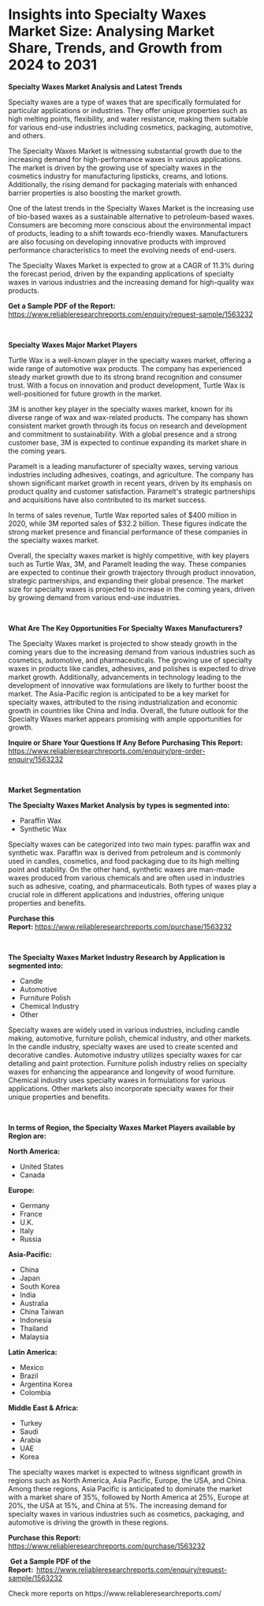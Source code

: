 <p><h1>Insights into Specialty Waxes Market Size: Analysing Market Share, Trends, and Growth from 2024 to 2031</h1></p><p><strong>Specialty Waxes Market Analysis and Latest Trends</strong></p>
<p><p>Specialty waxes are a type of waxes that are specifically formulated for particular applications or industries. They offer unique properties such as high melting points, flexibility, and water resistance, making them suitable for various end-use industries including cosmetics, packaging, automotive, and others.</p><p>The Specialty Waxes Market is witnessing substantial growth due to the increasing demand for high-performance waxes in various applications. The market is driven by the growing use of specialty waxes in the cosmetics industry for manufacturing lipsticks, creams, and lotions. Additionally, the rising demand for packaging materials with enhanced barrier properties is also boosting the market growth.</p><p>One of the latest trends in the Specialty Waxes Market is the increasing use of bio-based waxes as a sustainable alternative to petroleum-based waxes. Consumers are becoming more conscious about the environmental impact of products, leading to a shift towards eco-friendly waxes. Manufacturers are also focusing on developing innovative products with improved performance characteristics to meet the evolving needs of end-users.</p><p>The Specialty Waxes Market is expected to grow at a CAGR of 11.3% during the forecast period, driven by the expanding applications of specialty waxes in various industries and the increasing demand for high-quality wax products.</p></p>
<p><strong>Get a Sample PDF of the Report:&nbsp;</strong> <a href="https://www.reliableresearchreports.com/enquiry/request-sample/1563232">https://www.reliableresearchreports.com/enquiry/request-sample/1563232</a></p>
<p>&nbsp;</p>
<p><strong>Specialty Waxes Major Market Players</strong></p>
<p><p>Turtle Wax is a well-known player in the specialty waxes market, offering a wide range of automotive wax products. The company has experienced steady market growth due to its strong brand recognition and consumer trust. With a focus on innovation and product development, Turtle Wax is well-positioned for future growth in the market.</p><p>3M is another key player in the specialty waxes market, known for its diverse range of wax and wax-related products. The company has shown consistent market growth through its focus on research and development and commitment to sustainability. With a global presence and a strong customer base, 3M is expected to continue expanding its market share in the coming years.</p><p>Paramelt is a leading manufacturer of specialty waxes, serving various industries including adhesives, coatings, and agriculture. The company has shown significant market growth in recent years, driven by its emphasis on product quality and customer satisfaction. Paramelt's strategic partnerships and acquisitions have also contributed to its market success.</p><p>In terms of sales revenue, Turtle Wax reported sales of $400 million in 2020, while 3M reported sales of $32.2 billion. These figures indicate the strong market presence and financial performance of these companies in the specialty waxes market.</p><p>Overall, the specialty waxes market is highly competitive, with key players such as Turtle Wax, 3M, and Paramelt leading the way. These companies are expected to continue their growth trajectory through product innovation, strategic partnerships, and expanding their global presence. The market size for specialty waxes is projected to increase in the coming years, driven by growing demand from various end-use industries.</p></p>
<p>&nbsp;</p>
<p><strong>What Are The Key Opportunities For Specialty Waxes Manufacturers?</strong></p>
<p><p>The Specialty Waxes market is projected to show steady growth in the coming years due to the increasing demand from various industries such as cosmetics, automotive, and pharmaceuticals. The growing use of specialty waxes in products like candles, adhesives, and polishes is expected to drive market growth. Additionally, advancements in technology leading to the development of innovative wax formulations are likely to further boost the market. The Asia-Pacific region is anticipated to be a key market for specialty waxes, attributed to the rising industrialization and economic growth in countries like China and India. Overall, the future outlook for the Specialty Waxes market appears promising with ample opportunities for growth.</p></p>
<p><strong>Inquire or Share Your Questions If Any Before Purchasing This Report:</strong> <a href="https://www.reliableresearchreports.com/enquiry/pre-order-enquiry/1563232">https://www.reliableresearchreports.com/enquiry/pre-order-enquiry/1563232</a></p>
<p>&nbsp;</p>
<p><strong>Market Segmentation</strong></p>
<p><strong>The Specialty Waxes Market Analysis by types is segmented into:</strong></p>
<p><ul><li>Paraffin Wax</li><li>Synthetic Wax</li></ul></p>
<p><p>Specialty waxes can be categorized into two main types: paraffin wax and synthetic wax. Paraffin wax is derived from petroleum and is commonly used in candles, cosmetics, and food packaging due to its high melting point and stability. On the other hand, synthetic waxes are man-made waxes produced from various chemicals and are often used in industries such as adhesive, coating, and pharmaceuticals. Both types of waxes play a crucial role in different applications and industries, offering unique properties and benefits.</p></p>
<p><strong>Purchase this Report:&nbsp;</strong><a href="https://www.reliableresearchreports.com/purchase/1563232">https://www.reliableresearchreports.com/purchase/1563232</a></p>
<p>&nbsp;</p>
<p><strong>The Specialty Waxes Market Industry Research by Application is segmented into:</strong></p>
<p><ul><li>Candle</li><li>Automotive</li><li>Furniture Polish</li><li>Chemical Industry</li><li>Other</li></ul></p>
<p><p>Specialty waxes are widely used in various industries, including candle making, automotive, furniture polish, chemical industry, and other markets. In the candle industry, specialty waxes are used to create scented and decorative candles. Automotive industry utilizes specialty waxes for car detailing and paint protection. Furniture polish industry relies on specialty waxes for enhancing the appearance and longevity of wood furniture. Chemical industry uses specialty waxes in formulations for various applications. Other markets also incorporate specialty waxes for their unique properties and benefits.</p></p>
<p>&nbsp;</p>
<p><strong>In terms of Region, the Specialty Waxes Market Players available by Region are:</strong></p>
<p>
    <p> <strong> North America: </strong>
        <ul>
            <li>United States</li>
            <li>Canada</li>
        </ul>
        </p> 
    <p> <strong> Europe: </strong>
        <ul>
            <li>Germany</li>
            <li>France</li>
            <li>U.K.</li>
            <li>Italy</li>
            <li>Russia</li>
        </ul>
        </p> 
    <p> <strong> Asia-Pacific: </strong>
        <ul>
            <li>China</li>
            <li>Japan</li>
            <li>South Korea</li>
            <li>India</li>
            <li>Australia</li>
            <li>China Taiwan</li>
            <li>Indonesia</li>
            <li>Thailand</li>
            <li>Malaysia</li>
        </ul>
        </p> 
    <p> <strong> Latin America: </strong>
        <ul>
            <li>Mexico</li>
            <li>Brazil</li>
            <li>Argentina Korea</li>
            <li>Colombia</li>
        </ul>
        </p> 
    <p> <strong> Middle East & Africa: </strong>
        <ul>
            <li>Turkey</li>
            <li>Saudi</li>
            <li>Arabia</li>
            <li>UAE</li>
            <li>Korea</li>
        </ul>
    </p>
    </p>
<p><p>The specialty waxes market is expected to witness significant growth in regions such as North America, Asia Pacific, Europe, the USA, and China. Among these regions, Asia Pacific is anticipated to dominate the market with a market share of 35%, followed by North America at 25%, Europe at 20%, the USA at 15%, and China at 5%. The increasing demand for specialty waxes in various industries such as cosmetics, packaging, and automotive is driving the growth in these regions.</p></p>
<p><strong>Purchase this Report: </strong><a href="https://www.reliableresearchreports.com/purchase/1563232">https://www.reliableresearchreports.com/purchase/1563232</a></p>
<p>&nbsp;<strong>Get a Sample PDF of the Report:&nbsp;&nbsp;</strong><a href="https://www.reliableresearchreports.com/enquiry/request-sample/1563232">https://www.reliableresearchreports.com/enquiry/request-sample/1563232</a></p>
<p><strong></strong></p>
<p>Check more reports on https://www.reliableresearchreports.com/</p>